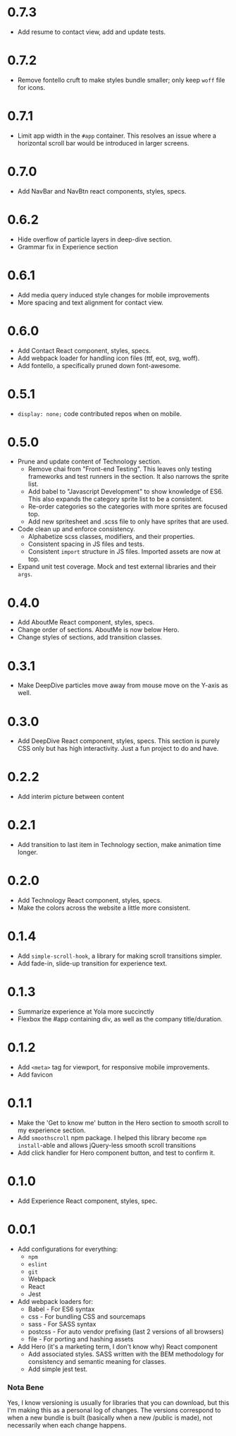 # 0.7.3
+ Add resume to contact view, add and update tests.

# 0.7.2
+ Remove fontello cruft to make styles bundle smaller;
   only keep `woff` file for icons.

# 0.7.1
+ Limit app width in the `#app` container. This resolves an issue where a
   horizontal scroll bar would be introduced in larger screens.

# 0.7.0
+ Add NavBar and NavBtn react components, styles, specs.

# 0.6.2
+ Hide overflow of particle layers in deep-dive section.
+ Grammar fix in Experience section

# 0.6.1
+ Add media query induced style changes for mobile improvements
+ More spacing and text alignment for contact view.

# 0.6.0
+ Add Contact React component, styles, specs.
+ Add webpack loader for handling icon files (ttf, eot, svg, woff).
+ Add fontello, a specifically pruned down font-awesome.

# 0.5.1
+ `display: none;` code contributed repos when on mobile.

# 0.5.0
+ Prune and update content of Technology section.
  + Remove chai from "Front-end Testing". This leaves only testing frameworks
     and test runners in the section. It also narrows the sprite list.
  + Add babel to "Javascript Development" to show knowledge of ES6. This also
     expands the category sprite list to be a consistent.
  + Re-order categories so the categories with more sprites are focused top.
  + Add new spritesheet and .scss file to only have sprites that are used.
+ Code clean up and enforce consistency.
  + Alphabetize scss classes, modifiers, and their properties.
  + Consistent spacing in JS files and tests.
  + Consistent `import` structure in JS files. Imported assets are now at top.
+ Expand unit test coverage. Mock and test external libraries and their `args`.

# 0.4.0
+ Add AboutMe React component, styles, specs.
+ Change order of sections. AboutMe is now below Hero.
+ Change styles of sections, add transition classes.

# 0.3.1
+ Make DeepDive particles move away from mouse move on the Y-axis as well.

# 0.3.0
+ Add DeepDive React component, styles, specs. This section is purely CSS only
   but has high interactivity. Just a fun project to do and have.

# 0.2.2
+ Add interim picture between content

# 0.2.1
+ Add transition to last item in Technology section, make animation time longer.

# 0.2.0
+ Add Technology React component, styles, specs.
+ Make the colors across the website a little more consistent.

# 0.1.4
+ Add `simple-scroll-hook`, a library for making scroll transitions simpler.
+ Add fade-in, slide-up transition for experience text.

# 0.1.3
+ Summarize experience at Yola more succinctly
+ Flexbox the #app containing div, as well as the company title/duration.

# 0.1.2
+ Add `<meta>` tag for viewport, for responsive mobile improvements.
+ Add favicon

# 0.1.1
+ Make the 'Get to know me' button in the Hero section to smooth scroll
   to my experience section.
+ Add `smoothscroll` npm package. I helped this library become
   `npm install`-able and allows jQuery-less smooth scroll transitions
+ Add click handler for Hero component button, and test to confirm it.

# 0.1.0
+ Add Experience React component, styles, spec.

# 0.0.1
+ Add configurations for everything:
  + `npm`
  + `eslint`
  + `git`
  + Webpack
  + React
  + Jest
+ Add webpack loaders for:
  + Babel   - For ES6 syntax
  + css     - For bundling CSS and sourcemaps
  + sass    - For SASS syntax
  + postcss - For auto vendor prefixing (last 2 versions of all browsers)
  + file    - For porting and hashing assets
+ Add Hero (it's a marketing term, I don't know why) React component
  + Add associated styles. SASS written with the BEM methodology for
      consistency and semantic meaning for classes.
  + Add simple jest test.


### Nota Bene
Yes, I know versioning is usually for libraries that you can download, but
this I'm making this as a personal log of changes. The versions correspond
to when a new bundle is built (basically when a new /public is made), not
necessarily when each change happens.
